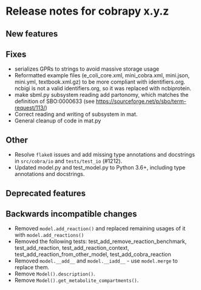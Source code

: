 # Release notes for cobrapy x.y.z

## New features

## Fixes

* serializes GPRs to strings to avoid massive storage usage
* Reformatted example files (e_coli_core.xml, mini_cobra.xml, mini.json, mini.yml, textbook.xml.gz) to be more compliant with identifiers.org. ncbigi is not a valid identifiers.org, so it was replaced with ncbiprotein.
* make sbml.py subsystem reading add partonomy, which matches the definition
of SBO:0000633 (see https://sourceforge.net/p/sbo/term-request/113/)
* Correct reading and writing of subsystem in mat.
* General cleanup of code in mat.py

## Other

* Resolve `flake8` issues and add missing type annotations and docstrings in `src/cobra/io` and `tests/test_io` (#1212).
* Updated model.py and test_model.py to Python 3.6+, including type annotations and docstrings.

## Deprecated features

## Backwards incompatible changes
* Removed `model.add_reaction()` and replaced remaining usages of it with `model.add_reactions()`
* Removed the following tests: test_add_remove_reaction_benchmark, test_add_reaction, test_add_reaction_context, test_add_reaction_from_other_model, test_add_cobra_reaction
* Removed `model.__add__` and `model.__iadd__` - use `model.merge` to replace them.
* Remove `Model().description()`.
* Remove `Model().get_metabolite_compartments()`.
